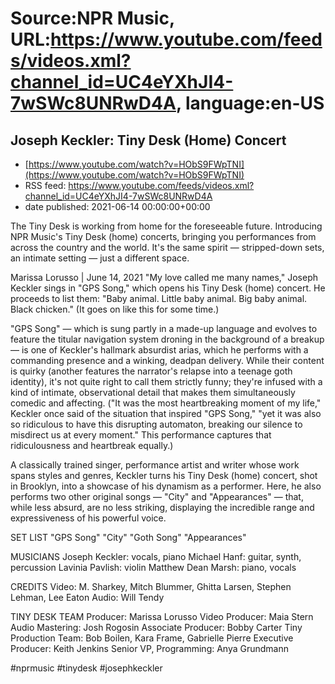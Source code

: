 # Source:NPR Music, URL:https://www.youtube.com/feeds/videos.xml?channel_id=UC4eYXhJI4-7wSWc8UNRwD4A, language:en-US

## Joseph Keckler: Tiny Desk (Home) Concert
 - [https://www.youtube.com/watch?v=HObS9FWpTNI](https://www.youtube.com/watch?v=HObS9FWpTNI)
 - RSS feed: https://www.youtube.com/feeds/videos.xml?channel_id=UC4eYXhJI4-7wSWc8UNRwD4A
 - date published: 2021-06-14 00:00:00+00:00

The Tiny Desk is working from home for the foreseeable future. Introducing NPR Music's Tiny Desk (home) concerts, bringing you performances from across the country and the world. It's the same spirit — stripped-down sets, an intimate setting — just a different space.

Marissa Lorusso | June 14, 2021
"My love called me many names," Joseph Keckler sings in "GPS Song," which opens his Tiny Desk (home) concert. He proceeds to list them: "Baby animal. Little baby animal. Big baby animal. Black chicken." (It goes on like this for some time.)

"GPS Song" — which is sung partly in a made-up language and evolves to feature the titular navigation system droning in the background of a breakup — is one of Keckler's hallmark absurdist arias, which he performs with a commanding presence and a winking, deadpan delivery. While their content is quirky (another features the narrator's relapse into a teenage goth identity), it's not quite right to call them strictly funny; they're infused with a kind of intimate, observational detail that makes them simultaneously comedic and affecting. ("It was the most heartbreaking moment of my life," Keckler once said of the situation that inspired "GPS Song," "yet it was also so ridiculous to have this disrupting automaton, breaking our silence to misdirect us at every moment." This performance captures that ridiculousness and heartbreak equally.)

A classically trained singer, performance artist and writer whose work spans styles and genres, Keckler turns his Tiny Desk (home) concert, shot in Brooklyn, into a showcase of his dynamism as a performer. Here, he also performs two other original songs — "City" and "Appearances" — that, while less absurd, are no less striking, displaying the incredible range and expressiveness of his powerful voice.

SET LIST
"GPS Song"
"City"
"Goth Song"
"Appearances"

MUSICIANS
Joseph Keckler: vocals, piano
Michael Hanf: guitar, synth, percussion
Lavinia Pavlish: violin
Matthew Dean Marsh: piano, vocals

CREDITS
Video: M. Sharkey, Mitch Blummer, Ghitta Larsen, Stephen Lehman, Lee Eaton
Audio: Will Tendy

TINY DESK TEAM
Producer: Marissa Lorusso
Video Producer: Maia Stern
Audio Mastering: Josh Rogosin
Associate Producer: Bobby Carter
Tiny Production Team: Bob Boilen, Kara Frame, Gabrielle Pierre
Executive Producer: Keith Jenkins
Senior VP, Programming: Anya Grundmann

#nprmusic #tinydesk #josephkeckler

